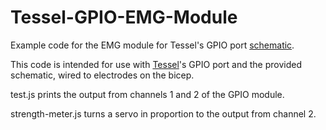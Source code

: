 Tessel-GPIO-EMG-Module
======================

Example code for the EMG module for Tessel's GPIO port [schematic](https://s3.amazonaws.com/design-files.tessel.io/2014.07.09/emg.pdf).

This code is intended for use with [Tessel](https://tessel.io)'s GPIO port and the provided schematic, wired to electrodes on the bicep.

test.js prints the output from channels 1 and 2 of the GPIO module.

strength-meter.js turns a servo in proportion to the output from channel 2.
